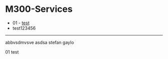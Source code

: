 # M300-Services
* 01 - [test](#01-test)
* test123456
___
abbvsdmvsve
asdsa stefan gaylo













































01 test
















